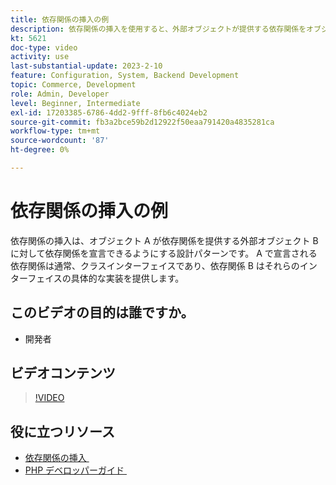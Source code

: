 ```yaml
---
title: 依存関係の挿入の例
description: 依存関係の挿入を使用すると、外部オブジェクトが提供する依存関係をオブジェクトが宣言できるので、柔軟性とモジュール性が向上します。
kt: 5621
doc-type: video
activity: use
last-substantial-update: 2023-2-10
feature: Configuration, System, Backend Development
topic: Commerce, Development
role: Admin, Developer
level: Beginner, Intermediate
exl-id: 17203385-6786-4dd2-9fff-8fb6c4024eb2
source-git-commit: fb3a2bce59b2d12922f50eaa791420a4835281ca
workflow-type: tm+mt
source-wordcount: '87'
ht-degree: 0%

---
```


# 依存関係の挿入の例

依存関係の挿入は、オブジェクト A が依存関係を提供する外部オブジェクト B に対して依存関係を宣言できるようにする設計パターンです。 A で宣言される依存関係は通常、クラスインターフェイスであり、依存関係 B はそれらのインターフェイスの具体的な実装を提供します。

## このビデオの目的は誰ですか。

- 開発者

## ビデオコンテンツ

>[!VIDEO](https://video.tv.adobe.com/v/3412448?quality=12&learn=on&captions=jpn)

## 役に立つリソース

- [&#x200B; 依存関係の挿入 &#x200B;](https://developer.adobe.com/commerce/php/development/components/dependency-injection/)
- [PHP デベロッパーガイド &#x200B;](https://developer.adobe.com/commerce/php/development/)
